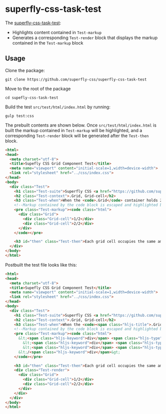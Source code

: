 # superfly-css-task-test

The [superfly-css-task-test](https://github.com/superfly-css/superfly-css-task-test):
- Highlights content contained in `Test-markup`
- Generates a corresponding `Test-render` block that displays the markup contained in the `Test-markup` block

## Usage

Clone the package:
``` console
git clone https://github.com/superfly-css/superfly-css-task-test
```

Move to the root of the package
``` console
cd supefly-css-task-test
```

Build the test `src/test/html/index.html` by running:
``` console
gulp test:css
```
The prebuilt contents are shown below.  Once `src/test/html/index.html` is built the markup contained in `Test-markup` will be highlighted, and a corresponding `Test-render` block will be generated after the `Test-then` block.

```html
<html>
<head>
  <meta charset="utf-8">
  <title>Supefly CSS Grid Component Test</title>
  <meta name="viewport" content="initial-scale=1,width=device-width">
  <link rel="stylesheet" href="../css/index.css">
</head>
<body>
  <div class="Test">
    <h1 class="Test-suite">Superfly CSS <a href="https://github.com/superfly-css/superfly-css-components-grid">Grid Component</a> Tests</h1>
    <h2 class="Test-context">.Grid, Grid-cell</h2>
    <h3 class="Test-when">When the <code>.Grid</code> container holds 2 <code>.Grid-cell</code> instances:</h3>
    <!--Markup contained by the code block is escaped and highlighted by gulp-highlight-->
    <pre class="Test-markup"><code class="html">
      <div class="Grid">
        <div class="Grid-cell">1/2</div>
        <div class="Grid-cell">2/2</div>
      </div>
    </code></pre>

    <h3 id="then" class="Test-then">Each grid cell occupies the same amount of space witin the grid container row.</h3>
  </div>
</body>
</html>
```

Postbuilt the test file looks like this:

```html
<html>
<head>
  <meta charset="utf-8">
  <title>Supefly CSS Grid Component Test</title>
  <meta name="viewport" content="initial-scale=1,width=device-width">
  <link rel="stylesheet" href="../css/index.css">
</head>
<body>
  <div class="Test">
    <h1 class="Test-suite">Superfly CSS <a href="https://github.com/superfly-css/superfly-css-components-grid">Grid Component</a> Tests</h1>
    <h2 class="Test-context">.Grid, Grid-cell</h2>
    <h3 class="Test-when">When the <code><span class="hljs-title">.Grid</span></code> container holds 2 <code><span class="hljs-title">.Grid-cell</span></code> instances:</h3>
    <!--Markup contained by the code block is escaped and highlighted by gulp-highlight-->
    <pre class="Test-markup"><code class="html">
      &lt;<span class="hljs-keyword">div</span> <span class="hljs-type">class</span>=<span class="hljs-string">&quot;Grid&quot;</span>&gt;
        &lt;<span class="hljs-keyword">div</span> <span class="hljs-type">class</span>=<span class="hljs-string">&quot;Grid-cell&quot;</span>&gt;<span class="hljs-number">1</span>/<span class="hljs-number">2</span>&lt;/<span class="hljs-keyword">div</span>&gt;
        &lt;<span class="hljs-keyword">div</span> <span class="hljs-type">class</span>=<span class="hljs-string">&quot;Grid-cell&quot;</span>&gt;<span class="hljs-number">2</span>/<span class="hljs-number">2</span>&lt;/<span class="hljs-keyword">div</span>&gt;
      &lt;/<span class="hljs-keyword">div</span>&gt;
    </code></pre>

    <h3 id="then" class="Test-then">Each grid cell occupies the same amount of space witin the grid container row.</h3>
    <div class="Test-render">
      <div class="Grid">
        <div class="Grid-cell">1/2</div>
        <div class="Grid-cell">2/2</div>
      </div>
    </div>
  </div>
</body>
</html>
```
